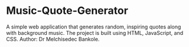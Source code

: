 # Music-Quote-Generator
A simple web application that generates random, inspiring quotes along with background music. The project is built using HTML, JavaScript, and CSS. Author: Dr Melchisedec Bankole.
